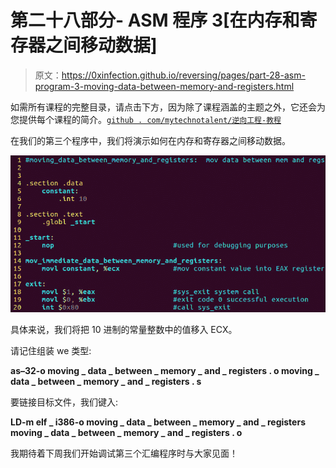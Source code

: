 # 第二十八部分- ASM 程序 3[在内存和寄存器之间移动数据]

> 原文：<https://0xinfection.github.io/reversing/pages/part-28-asm-program-3-moving-data-between-memory-and-registers.html>

如需所有课程的完整目录，请点击下方，因为除了课程涵盖的主题之外，它还会为您提供每个课程的简介。[`github . com/mytechnotalent/逆向工程-教程`](https://github.com/mytechnotalent/Reverse-Engineering-Tutorial)

在我们的第三个程序中，我们将演示如何在内存和寄存器之间移动数据。

![](img/f5d0769de395b1400523c99063984845.png)

具体来说，我们将把 10 进制的常量整数中的值移入 ECX。

请记住组装 we 类型:

**as–32-o moving _ data _ between _ memory _ and _ registers . o moving _ data _ between _ memory _ and _ registers . s**

要链接目标文件，我们键入:

**LD-m elf _ i386-o moving _ data _ between _ memory _ and _ registers moving _ data _ between _ memory _ and _ registers . o**

我期待着下周我们开始调试第三个汇编程序时与大家见面！